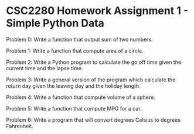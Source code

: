 # CSC2280 Homework Assignment 1 - Simple Python Data

Problem 0: Write a function that output sum of two numbers.

Problem 1: Write a function that compute area of a circle.

Problem 2: Write a Python program to calculate the go off time given the current time and the lapse time.

Problem 3: Write a general version of the program which calculate the return day given the leaving day and the holiday length.

Problem 4: Write a function that compute volume of a sphere.

Problem 5: Write a function that compute MPG for a car.

Problem 6: Write a program that will convert degrees Celsius to degrees Fahrenheit.
